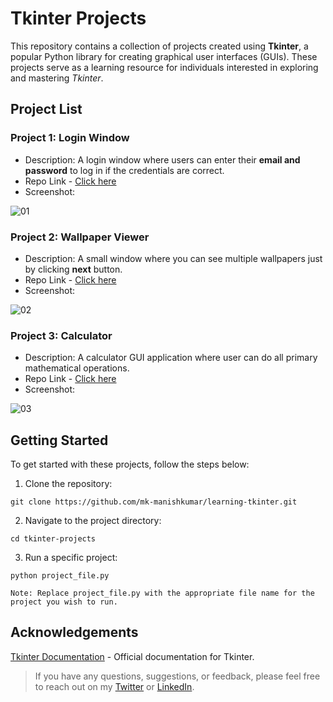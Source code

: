 # Tkinter Projects

This repository contains a collection of projects created using **Tkinter**, a popular Python library for creating graphical user interfaces (GUIs). These projects serve as a learning resource for individuals interested in exploring and mastering _Tkinter_.

## Project List

### Project 1: Login Window

 - Description: A login window where users can enter their **email and password** to log in if the credentials are correct.
 - Repo Link - [Click here](https://github.com/mk-manishkumar/learning-tkinter/tree/main/Login%20Window)
 - Screenshot:


 ![01](https://github.com/mk-manishkumar/learning-tkinter/assets/102028645/05fd158f-08a9-4b23-93c7-55e1add06b8b)


### Project 2: Wallpaper Viewer

 - Description: A small window where you can see multiple wallpapers just by clicking **next** button.
 - Repo Link - [Click here](https://github.com/mk-manishkumar/learning-tkinter/tree/main/Wallpaper%20Viewer)
 - Screenshot:


 ![02](https://github.com/mk-manishkumar/learning-tkinter/assets/102028645/5e32cbf2-438a-4415-9a03-03cf4b7ffe20)
 
 ### Project 3: Calculator

 - Description: A calculator GUI application where user can do all primary mathematical operations.
 - Repo Link - [Click here](https://github.com/mk-manishkumar/learning-tkinter/tree/main/Calculator)
 - Screenshot:


 ![03](https://github.com/mk-manishkumar/learning-tkinter/assets/102028645/e168edc6-0863-465a-98d3-7ff9898b47e5)


 ## Getting Started

To get started with these projects, follow the steps below:

1. Clone the repository: 

```
git clone https://github.com/mk-manishkumar/learning-tkinter.git
```

2. Navigate to the project directory:

```
cd tkinter-projects
```

3. Run a specific project:

```
python project_file.py
```

`Note: Replace project_file.py with the appropriate file name for the project you wish to run.`

## Acknowledgements

[Tkinter Documentation](https://docs.python.org/3/library/tkinter.html) - Official documentation for Tkinter.

> If you have any questions, suggestions, or feedback, please feel free to reach out on my [Twitter](https://twitter.com/_manishmk) or [LinkedIn](https://www.linkedin.com/in/mk-manishkumar/).


